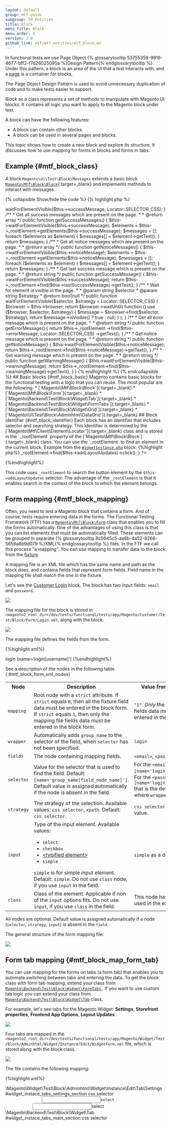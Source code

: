 ```yaml
---
layout: default
group: mtf-guide
subgroup: 50_Entities
title: Block
menu_title: Block
menu_order: 4
version: 2.0
github_link: mtf/mtf_entities/mtf_block.md
---
```


In functional tests we use Page Object {% glossarytooltip 53755359-9916-4677-bff2-f7d26025095a %}Design Pattern{% endglossarytooltip %}. Under this pattern, a block is an area of the UI that a test interacts with, and a [page]({{page.baseurl}}mtf/mtf_entities/mtf_page.html) is a container for blocks.

The Page Object Design Pattern is used to avoid unnecessary duplication of code and to make tests easier to support.

Block as a class represents a set of methods to manipulate with Magento UI blocks. It contains all logic you want to apply to the Magento block under test.

A block can have the following features:

- A block can contain other blocks.
- A block can be used in several pages and blocks.

This topic shows how to create a new block and explore its structure. It discusses how to use mapping for forms in blocks and forms in tabs.

## Example {#mtf_block_class}

A block `Magento\Ui\Test\Block\Messages` extends a basic block [`Magento\Mtf\Block\Block`]{:target=_blank} and implements methods to interact with messages.

{% collapsible Show/hide the code %}
{% highlight php %}

<?php
/**
 * Copyright © 2013-2017 Magento, Inc. All rights reserved.
 * See COPYING.txt for license details.
 */

namespace Magento\Ui\Test\Block;

use Magento\Mtf\Block\Block;
use Magento\Mtf\Client\Locator;

/**
 * Global messages block.
 */
class Messages extends Block
{
    /**
     * Success message selector.
     *
     * @var string
     */
    protected $successMessage = '[data-ui-id$=message-success]';

    /**
     * Last success message selector.
     *
     * @var string
     */
    protected $lastSuccessMessage = '[data-ui-id$=message-success]:last-child';

    /**
     * Error message selector.
     *
     * @var string
     */
    protected $errorMessage = '[data-ui-id$=message-error]';

    /**
     * Notice message selector.
     *
     * @var string
     */
    protected $noticeMessage = '[data-ui-id$=message-notice]';

    /**
     * Warning message selector.
     *
     * @var string
     */
    protected $warningMessage = '[data-ui-id$=message-warning]';

    /**
     * Wait for success message.
     *
     * @return bool
     */
    public function waitSuccessMessage()
    {
        return $this->waitForElementVisible($this->successMessage, Locator::SELECTOR_CSS);
    }

    /**
     * Get all success messages which are present on the page.
     *
     * @return array
     */
    public function getSuccessMessages()
    {
        $this->waitForElementVisible($this->successMessage);
        $elements = $this->_rootElement->getElements($this->successMessage);

        $messages = [];
        foreach ($elements as $element) {
            $messages[] = $element->getText();
        }

        return $messages;
    }

    /**
     * Get all notice messages which are present on the page.
     *
     * @return array
     */
    public function getNoticeMessages()
    {
        $this->waitForElementVisible($this->noticeMessage);
        $elements = $this->_rootElement->getElements($this->noticeMessage);

        $messages = [];
        foreach ($elements as $element) {
            $messages[] = $element->getText();
        }

        return $messages;
    }

    /**
     * Get last success message which is present on the page.
     *
     * @return string
     */
    public function getSuccessMessage()
    {
        $this->waitForElementVisible($this->successMessage);

        return $this->_rootElement->find($this->lastSuccessMessage)->getText();
    }

    /**
     * Wait for element is visible in the page.
     *
     * @param string $selector
     * @param string $strategy
     * @return bool|null
     */
    public function waitForElementVisible($selector, $strategy = Locator::SELECTOR_CSS)
    {
        $browser = $this->browser;
        return $browser->waitUntil(
            function () use ($browser, $selector, $strategy) {
                $message = $browser->find($selector, $strategy);
                return $message->isVisible() ? true : null;
            }
        );
    }

    /**
     * Get all error message which is present on the page.
     *
     * @return string
     */
    public function getErrorMessage()
    {
        return $this->_rootElement
            ->find($this->errorMessage, Locator::SELECTOR_CSS)
            ->getText();
    }

    /**
     * Get notice message which is present on the page.
     *
     * @return string
     */
    public function getNoticeMessage()
    {
        $this->waitForElementVisible($this->noticeMessage);
        return $this->_rootElement->find($this->noticeMessage)->getText();
    }

    /**
     * Get warning message which is present on the page.
     *
     * @return string
     */
    public function getWarningMessage()
    {
        $this->waitForElementVisible($this->warningMessage);
        return $this->_rootElement->find($this->warningMessage)->getText();
    }
}

{% endhighlight %}
{% endcollapsible %}

## Basic blocks {#mtf_block_basic}

Magento contains basic blocks for the functional testing with a logic that you can reuse. The most popular are the following:

* [`Magento\Mtf\Block\Block`]{:target=_blank}
* [`Magento\Mtf\Block\Form`]{:target=_blank}
* [`Magento\Backend\Test\Block\Widget\Tab`]{:target=_blank}
* [`Magento\Backend\Test\Block\Widget\FormTabs`]{:target=_blank}
* [`Magento\Backend\Test\Block\Widget\Grid`]{:target=_blank}
* [`Magento\Ui\Test\Block\Adminhtml\DataGrid`]{:target=_blank}

## Block identifier {#mtf_block_identifier}

Each block has an identifier that includes selector and searching strategy. This identifier is determined by the [`Magento\Mtf\Client\Element\Locator`]{:target=_blank} class and is stored in the `_rootElement` property of the [`Magento\Mtf\Block\Block`]{:target=_blank} class.

You can use the `_rootElement` to find an element in the current block.

Example from the <a href="https://github.com/magento/magento2/blob/c08a78b50230e6840099530cd57bfaf13902f27d/dev/tests/functional/tests/app/Magento/Widget/Test/Block/Adminhtml/Widget/Instance/Edit/Tab/WidgetInstance.php"><code>WidgetInstance.php</code></a> block:

{%highlight php%}
<?php
protected function addLayoutUpdates()
{
   $this->_rootElement->find($this->addLayoutUpdates)->click();
}
?>
{%endhighlight%}

This code uses `_rootElement` to search the button element by the `$this->addLayoutUpdates` selector. The advantage of the `_rootElement` is that it enables search in the context of the block to which the element belongs.

## Form mapping {#mtf_block_mapping}

Often, you need to test a Magento block that contains a form. And of course, tests require entering data in the forms. The Functional Testing Framework (FTF) has a [`Magento\Mtf\Block\Form`][] class that enables you to fill the forms automatically. One of the advantages of using this class is that you can list elements that must be automatically filled. These elements can be grouped in separate {% glossarytooltip 8c0645c5-aa6b-4a52-8266-5659a8b9d079 %}XML{% endglossarytooltip %} files. In the FTF we call this process "a mapping". You can use mapping to transfer data to the block from the <a href="{{page.baseurl}}mtf/mtf_entities/mtf_fixture.html">fixture</a>.

A mapping file is an XML file which has the same name and path as the block does, and contains fields that represent form fields. Field name in the mapping file shall match the one in the fixture.

Let's see the [Customer Login]({{site.mage2000url}}app/code/Magento/Customer/Block/Form/Login.php) block. The block has two input fields: `email` and `password`.

<a href="{{site.baseurl}}common/images/ftf/mtf_block_login_ui.png"><img src="{{site.baseurl}}common/images/ftf/mtf_block_login_ui.png" /></a>

The mapping file for the block is stored in `<magento2_root_dir>/dev/tests/functional/tests/app/Magento/Customer/Test/Block/Form/Login.xml`, along with the block.

<img src="{{site.baseurl}}common/images/ftf/mtf_block_login_dir.png" />

The mapping file defines the fields from the form.

{%highlight xml%}
<?xml version="1.0" ?>
<!--
/**
 * Copyright © 2015 Magento. All rights reserved.
 * See COPYING.txt for license details.
 */
-->
<mapping strict="1">
    <wrapper>login</wrapper>
    <fields>
        <email>
            <selector>[name='login[username]']</selector>
        </email>
        <password />
    </fields>
</mapping>
{%endhighlight%}

See a description of the nodes in the following table.
{:#mtf_block_form_xml_nodes}

<table><tbody>
<tr><th>Node </th><th>Description </th><th>Value from example</th></tr>
<tr><td><code>mapping</code> </td><td>Root node with a <code>strict</code> attribute. If <code>strict</code> equals <code>0</code>, then all the fixture field data must be entered in the block form. If <code>strict</code> equals <code>1</code>, then only the mapping file fields data must be entered in the block form. </td><td><code>"1"</code>. <i>Only</i> the <i>mapping</i> file fields data <i>must</i> be entered in the block form.</td></tr>
<tr><td><code>wrapper</code> </td><td>Automatically adds <code>group_name</code> to the selector of the field, when <code>selector</code> has not been specified. </td><td><code>login</code></td></tr>
<tr><td><code>fields</code> </td><td>The node containing mapping fields. </td><td><code>&lt;email&gt;</code>, <code>&lt;password /&gt;</code>.</td></tr>
<tr><td><code>selector</code> </td><td>Value for the selector that is used to find the field. Default: <code>[name='group_name[field_node_name]']</code>. Default value is assigned automatically if the node is absent in the field. </td><td>For the <code>&lt;email&gt;</code>, the <code>[name='login[username]']</code>.<br/> For the <code>&lt;password /&gt;</code>, the <code>[name='login[password]']</code> that is the default value where <code>wrapper="login"</code>.</td></tr>
<tr><td><code>strategy</code> </td><td>The strategy of the selection. Available values: <code>css selector</code>, <code>xpath</code>. Default: <code>css selector</code>. </td><td><code>css selector</code> as a default value.</td></tr>
<tr><td><code>input</code> </td><td>Type of the input element. Available values: <ul><li><code>select</code></li> <li><code>checkbox</code></li> <li><a href="{{page.baseurl}}mtf/mtf_entities/mtf_typified-element.html">&lt;typified element&gt;</a></li> <li><code>simple</code></li></ul> <code>simple</code> is for simple input element. Default: <code>simple</code>. Do not use <code>class</code> node, if you use <code>input</code> in the field. </td><td><code>simple</code> as a default value.</td></tr>
<tr><td><code>class</code> </td><td>Class of the element. Applicable if non of the <code>input</code> options fits. Do not use <code>input</code>, if you use <code>class</code> in the field. </td><td>This node has not been used in the example.</td></tr>
</tbody></table>

All nodes are optional. Default value is assigned automatically if a node (`selector`, `strategy`, `input`) is absent in the `field`.

The general structure of the form mapping file:

<img src="{{site.baseurl}}common/images/ftf/mtf_block_map_form_xml.png" />

## Form tab mapping {#mtf_block_map_form_tab}

You can use mapping for the forms on tabs (a form tab) that enables you to automate switching between tabs and entering the data.
To get the block class with form tab mapping, extend your class from <a href="{{site.mage2000url}}dev/tests/functional/tests/app/Magento/Backend/Test/Block/Widget/FormTabs.php" ><code>Magento\Backend\Test\Block\Widget\FormTabs</code> </a>. If you want to use custom tab logic you can extend your class from <a href="{{site.mage2000url}}dev/tests/functional/tests/app/Magento/Backend/Test/Block/Widget/Tab.php"><code>Magento\Backend\Test\Block\Widget\Tab</code></a> class.

For example, let's see tabs for the Magento Widget: **Settings**, **Storefront properties**, **Frontend App Options**, **Layout Updates** .

<img src="{{site.baseurl}}common/images/ftf/mtf_block_tabs_ui.png" />

Four tabs are mapped in the `<magento2_root_dir>/dev/tests/functional/tests/app/Magento/Widget/Test/Block/Adminhtml/Widget/Instance/Edit/WidgetForm.xml` file, which is stored along with the block class. 

<img src="{{site.baseurl}}common/images/ftf/mtf_block_tab_struc.png" />

The file contains the following mapping:

{%highlight xml%}
<?xml version="1.0" ?>
<!--
/**
 * Copyright © 2015 Magento. All rights reserved.
 * See COPYING.txt for license details.
 */
-->
<tabs>
    <settings>
        <class>\Magento\Widget\Test\Block\Adminhtml\Widget\Instance\Edit\Tab\Settings</class>
        <selector>#widget_instace_tabs_settings_section</selector>
        <strategy>css selector</strategy>
        <fields>
            <code>
                <input>select</input>
            </code>
            <theme_id>
                <input>select</input>
            </theme_id>
        </fields>
    </settings>
    <frontend_properties>
        <class>\Magento\Backend\Test\Block\Widget\Tab</class>
        <selector>#widget_instace_tabs_main_section</selector>
        <strategy>css selector</strategy>
        <fields>
            <title />
            <store_ids>
                <input>multiselectgrouplist</input>
                <selector>[id="store_ids"]</selector>
            </store_ids>
        </fields>
    </frontend_properties>
    <widget_options>
        <class>\Magento\Widget\Test\Block\Adminhtml\Widget\Instance\Edit\Tab\Parameters</class>
        <selector>#widget_instace_tabs_properties_section</selector>
        <strategy>css selector</strategy>
    </widget_options>
    <widget_instance>
        <class>\Magento\Widget\Test\Block\Adminhtml\Widget\Instance\Edit\Tab\WidgetInstance</class>
        <selector>#widget_instace_tabs_main_section</selector>
        <strategy>css selector</strategy>
    </widget_instance>
</tabs>
{% endhighlight %}

See the following table to understand the node's purpose.

<table>
<col width="1*">
<col width="3*">
<tbody>
<tr><th><code>tabs</code> nodes </th><th>Description</th></tr>
<tr><td><code>wrapper</code> </td><td>Automatically adds <code>group_name</code> to the <code>selector</code> of the field, when <code>selector</code> has not been specified.</td></tr>
<tr><td><code>class</code> </td><td>Reference to the class that handles tab’s behavior.</td></tr>
<tr><td><code>selector</code> </td><td>Identifier for the selector of the tab in the {% glossarytooltip a2aff425-07dd-4bd6-9671-29b7edefa871 %}HTML{% endglossarytooltip %} code, used to open the tab.</td></tr>
<tr><td><code>strategy</code> </td><td>Strategy of the selector. Can be <code>css selector</code> or <code>xpath</code>.</td></tr>
<tr><td><code>fields</code> </td><td>List of fields with parameters, that are the same as in the <a href="#mtf_block_form_xml_nodes">form mapping</a>. Also field in tab can include more then one field, in this case add <code>field</code> attribute <code>composite="1"</code>.</td></tr>
</tbody>
</table>

Example of `composite` field from [ProductForm.xml]({{site.mage2000url}}dev/tests/functional/tests/app/Magento/Catalog/Test/Block/Adminhtml/Product/ProductForm.xml):

In the mapping file: 

{%highlight xml%}
<quantity_and_stock_status composite="1">
    <qty>
        <selector>[name="product[quantity_and_stock_status][qty]"]</selector>
    </qty>
    <is_in_stock>
        <selector>[name="product[quantity_and_stock_status][is_in_stock]"]</selector>
        <input>select</input>
    </is_in_stock>
</quantity_and_stock_status>
{%endhighlight%}

On the UI:

![Example of `composite` field]({{site.baseurl}}common/images/ftf/mtf_block_tab_composite_ui.png)

The general structure of the form tab mapping file:

<img src="{{site.baseurl}}common/images/ftf/mtf_block_map_form_tab_xml.png" />

## Merging form tab mapping files {#mtf_block_map_form_tab_merge}

When you test a {% glossarytooltip c1e4242b-1f1a-44c3-9d72-1d5b1435e142 %}module{% endglossarytooltip %} that extends the functionality of the other module by adding a tab to the testing module entity, you can merge their form tab mapping files.

The form tab mapping files that have the same name and path inside different modules are merged automatically.

Form tab mapping files in the following example will be merged automatically:

<img src="{{site.baseurl}}common/images/ftf/mtf_block_formtab_merge.png" />

## Renders {#mtf_block_render}

Renders help to unify a polymorphic behavior of the block. If you want to test the functionality of the object, which behavior differs depending on the type of the object, you can create a separate class for each type and call the corresponding class using render.

## HowTos

### Create a block {#mtf_block_types} 

A basic flow is the following:

1. Get name and path of the block you want to test
2. Create block class with logic you need for the tests
3. Add block to the page
4. Run the page generator

#### How to determine a block name and a path {#mtf_block_path}

The block name and path in the Magento functional tests (`<magento2_root_dir>/dev/tests/functional/tests/app`) should reflect a corresponding block in the Magento code base for your convenience.
For example, you develop a functional test for the {% glossarytooltip fbcfce51-68e2-482f-84d5-f28d84404cff %}bundle product{% endglossarytooltip %} creation, that uses the Bundle Items section. In the Magento code base, the block, which is responsible for the bundle option, is the `.../Magento/Bundle/Block/Adminhtml/Catalog/Product/Edit/Tab/Bundle/Option.php`, so in the Magento functional tests you can create a new file `.../Magento/Bundle/Block/Test/Adminhtml/Catalog/Product/Edit/Tab/Bundle/Option.php`.

Magento can show you a full class name of the block and path to the {% glossarytooltip ae0f1f68-c466-4189-88fd-6cd8b23c804f %}PHTML{% endglossarytooltip %} template on the Magento page (changes web page design) or implicitly in the HTML code of the page.

##### Get the name and the path of blocks in UI {#mtf_block_path_ui}

To enable this feature follow:

1. Log in to {% glossarytooltip 18b930cf-09cc-47c9-a5e5-905f86c43f81 %}Magento Admin{% endglossarytooltip %} as administrator
1. Follow **STORES > Configuration**
1. Change **Store View** to **Main Website** (the template path and block name will only appear for current website)
1. Follow **ADVANCED > Developer**
1. Expand the **Debug** tab
1. Set **Template Path Hints** to **Yes**
1. Set **Add Block Name to Hints** to **Yes**
1. **Save Config**

![]({{site.baseurl}}common/images/ftf/mtf_block_namepath_ui_onoff.png)

Now each UI block has hint about its name and path. Also, you can see the path to a PHTML template, where you can find a path to the Magento block, if you cannot find it in the hint.

<a href="{{ site.baseurl }}common/images/ftf/mtf_block_name_path_in_ui.png"><img src="{{ site.baseurl }}common/images/ftf/mtf_block_name_path_in_ui.png" /></a>

<div class="bs-callout bs-callout-tip">
  <p>If the name and path cover partially each other, hover the mouse pointer over the name or the path (whatever you need) with mouse pointer to see the full phrase.</p>
</div>

##### Get the name and the path of blocks in the code {#mtf_block_path_code}

If you want to change the representation of block details, you can change a <a href="{{site.mage2000url}}lib/internal/Magento/Framework/View/Element/Template.php"><code>Template.php</code></a>:

* Open `<magento2_root_dir>/lib/internal/Magento/Framework/View/Element/Template.php`

* Find the method

{% highlight php5 %}
<?php
protected function _toHtml()
{
    if (!$this->getTemplate()) {
        return '';
    }
    return $this->fetchView($this->getTemplateFile());
}
?>
{% endhighlight php %}

* Change the code to the following

{% highlight php %}
<?php
protected function _toHtml()
{
    if (!$this->getTemplate()) {
        return '';
    }
    $name = $this->getNameInLayout();
    $template = $this->getTemplateFile();
    $class = get_class($this);
    return "<!-- BEGIN $name using $template \n" . $class . "-->"
        . $this->fetchView($template)
        . "<!-- END $name using $template -->";
}
?>
{% endhighlight php %}

* Save the file

Now you can inspect any element in a browser, and find which block contains it.

<a href="{{ site.baseurl }}common/images/ftf/mtf_block_name_path_in_code.png"><img src="{{ site.baseurl }}common/images/ftf/mtf_block_name_path_in_code.png" /></a>

#### Add a block to the page {#mtf_block_to-page}

Blocks are tested as part of the [page][] object. To add the block to the page you must add a corresponding node to the XML file of the page object.

For example, the <a href="{{site.mage2000url}}dev/tests/functional/tests/app/Magento/Widget/Test/Block/Adminhtml/Widget/WidgetGrid.php">WidgetGrid.php</a> is a part of the page that is defined in <a href="{{site.mage2000url}}dev/tests/functional/tests/app/Magento/Widget/Test/Page/Adminhtml/WidgetInstanceIndex.xml"><code>WidgetInstanceIndex.xml</code></a>.

`block` is the node that adds the block to the page:

{%highlight xml%}
<config xmlns:xsi="http://www.w3.org/2001/XMLSchema-instance" xsi:noNamespaceSchemaLocation="../../../../../../../vendor/magento/mtf/etc/pages.xsd">
    <page name="WidgetInstanceIndex" area="Adminhtml" mca="admin/widget_instance/index" module="Magento_Widget">
        ...
        <block name="widgetGrid" class="Magento\Widget\Test\Block\Adminhtml\Widget\WidgetGrid" locator="#widgetInstanceGrid" strategy="css selector" />
        ...
    </page>
</config>
{%endhighlight%}

{% include mtf/block_attributes.md %}

#### Run the page generator {#mtf_run_page_gen}

{% include mtf/page-generator.html %}

### Use blocks inside blocks {#mtf_block_in_block}

You can get other blocks in the block using the <a href="https://github.com/magento/mtf/blob/develop/Magento/Mtf/Block/BlockFactory.php"><code>BlockFactory</code></a> class and a selector.

See the following example:

{%highlight php%}
<?php
protected function getTemplateBlock()
{
    return $this->blockFactory->create(
        'Magento\Backend\Test\Block\Template',
        ['element' => $this->_rootElement->find($this->templateBlock, Locator::SELECTOR_XPATH)]
    );
}
?>
{%endhighlight%}

In this code we are creating the `Magento\Backend\Test\Block\Template` block with the selector `$this->templateBlock`.

### Create and use renders {#mtf_block_render_handl}

**Use case**: We want to test the "Add to cart" functionality. To add different types of products, we need to configure each type in a different way. For the configuration, we need options of the type we want to configure. We can use render to get product options. Render specifies which class to use for the specific type of product.

Let's see the [`Catalog/Test/Page/Product/CatalogProductView.xml`] page. For the better readability we reduced a list of blocks to one block.

{%highlight xml%}
<?xml version="1.0" encoding="utf-8"?>
<!--
/**
 * Copyright © 2015 Magento. All rights reserved.
 * See COPYING.txt for license details.
 */
 -->
<config xmlns:xsi="http://www.w3.org/2001/XMLSchema-instance" xsi:noNamespaceSchemaLocation="../../../../../../../vendor/magento/mtf/etc/pages.xsd">
    <page name="CatalogProductView" area="Product" mca="catalog/product/view" module="Magento_Catalog">
        <block name="viewBlock" class="Magento\Catalog\Test\Block\Product\View" locator="#maincontent" strategy="css selector" module="Magento_Catalog"/>        
    </page>
</config>
{%endhighlight%}

This page relates to the Magento_Catalog module and contains `ViewBlock`. This block has reference to the [`Magento\Catalog\Test\Block\Product\View`] class, that is responsible to enter data in Product form fields. But different types of products, such as bundle, each have their own `ViewBlock` in a corresponding module. And that is where you can use render!

#### Create a render {#mtf_block_render_create}

Let's create render for the bundle product.

**Step 1**. Create `Bundle/Test/Page/Product/CatalogProductView.xml` page to merge with the basic page [`Catalog/Test/Page/Product/CatalogProductView.xml`]. [Learn more about page merging]({{page.baseurl}}mtf/mtf_entities/mtf_page.html#mtf_page_merge).

**Step 2**. In the `Bundle/Test/Page/Product/CatalogProductView.xml`, copy `page` node from the `Catalog/Test/Page/Product/CatalogProductView.xml` without `module` attribute

{%highlight xml%}
<?xml version="1.0" encoding="utf-8"?>
<!--
/**
 * Copyright © 2015 Magento. All rights reserved.
 * See COPYING.txt for license details.
 */
 -->
<config xmlns:xsi="http://www.w3.org/2001/XMLSchema-instance" xsi:noNamespaceSchemaLocation="../../../../../../../vendor/magento/mtf/etc/pages.xsd">
    <page name="CatalogProductView" area="Product" mca="catalog/product/view">
                
    </page>
</config>
{%endhighlight%}

**Step 3**. Insert `block` with the same name of block and add a render that indicates the type of product and the class that processes this block

{%highlight xml%}
<?xml version="1.0" encoding="utf-8"?>
<!--
/**
 * Copyright © 2015 Magento. All rights reserved.
 * See COPYING.txt for license details.
 */
 -->
<config xmlns:xsi="http://www.w3.org/2001/XMLSchema-instance" xsi:noNamespaceSchemaLocation="../../../../../../../vendor/magento/mtf/etc/pages.xsd">
    <page name="CatalogProductView" area="Product" mca="catalog/product/view">
        <block name="viewBlock">
            <render name="bundle" class="Magento\Bundle\Test\Block\Catalog\Product\View" />
        </block>
    </page>
</config>
{%endhighlight%}

Details:

* The {% glossarytooltip bf703ab1-ca4b-48f9-b2b7-16a81fd46e02 %}PHP{% endglossarytooltip %} class for the page will be generated in the Magento_Catalog module, because we did not mention module attribute in the `page` node
* In the `block`, we indicate `name` attribute only

**Step 4**. Run the page generator

{%include mtf/page-generator.html%}

#### Use a render {#mtf_block_render_use}

Let's take a look at the basic class `Magento\Catalog\Test\Block\Product\View`, where a render calls the `getOptions()` method from `Magento\Bundle\Test\Block\Catalog\Product\View`.

{%highlight php5%}
<?php
public function getOptions(FixtureInterface $product)
{
    /** @var CatalogProductSimple $product */
    $dataConfig = $product->getDataConfig();
    $typeId = isset($dataConfig['type_id']) ? $dataConfig['type_id'] : null;
    
    return $this->hasRender($typeId)
        ? $this->callRender($typeId, 'getOptions', ['product' => $product])
        : $this->getCustomOptionsBlock()->getOptions($product);
}
?>
{%endhighlight%}

It contains the `getOptions()` method that:

* Gets from the `Bundle/Test/Fixture/BundleProduct.php` fixture the `type_id` field value `$dataConfig['type_id']`. In our case, `type_id='bundle'`.

* Calls the `hasRender()` method to check if there is a render with the name `bundle`

* Calls the render if there is a render with the name `bundle`

``` php?start_inline=1
$this->callRender($typeId, 'getOptions', ['product' => $product])
```

* Calls a default method if the render is absent

``` php?start_inline=1
$this->getCustomOptionsBlock()->getOptions($product);
```
 
### Define a selector/locator {#define-selector}

There are some rules that should be followed to define a selector:

1. Use {% glossarytooltip 6c5cb4e9-9197-46f2-ba79-6147d9bfe66d %}CSS{% endglossarytooltip %} and XPath strategies.
2. To work with forms, use the `name` attribute as a selector.
3. If an attribute is static (not auto-generated), use the `id` attribute.
4. If you cannot use `id`, use `data-*` attributes.
5. We recommend not to use the `class` attribute, because it can be changed and not unique very often.
6. Do not use complex hard-coded structures like `//div/div[2]//tbody//tr[1]/td[0]`, they can be unpredictably changed.
7. Do not use enclosed text such as button or label names like `//button[contains(., "Sign in")]`

 
<!-- LINK DEFINITIONS -->
 
[page]: {{page.baseurl}}mtf/mtf_entities/mtf_page.html
[`Catalog/Test/Page/Product/CatalogProductView.xml`]: {{site.mage2000url}}dev/tests/functional/tests/app/Magento/Catalog/Test/Page/Product/CatalogProductView.xml
[`Magento\Mtf\Block\Form`]: https://github.com/magento/mtf/blob/develop/Magento/Mtf/Block/Form.php
[`Magento\Catalog\Test\Block\Product\View`]: {{site.mage2000url}}dev/tests/functional/tests/app/Magento/Catalog/Test/Block/Product/View.php

[`Magento\Backend\Test\Block\Widget\Grid`]: {{site.mage2000url}}dev/tests/functional/tests/app/Magento/Backend/Test/Block/Widget/Grid.php

[`Magento\Mtf\Block\Block`]: https://github.com/magento/mtf/blob/develop/Magento/Mtf/Block/Block.php
[`Magento\Backend\Test\Block\Widget\Tab`]: {{site.mage2000url}}dev/tests/functional/tests/app/Magento/Backend/Test/Block/Widget/Tab.php
[`Magento\Backend\Test\Block\Widget\FormTabs`]: {{site.mage2000url}}dev/tests/functional/tests/app/Magento/Backend/Test/Block/Widget/FormTabs.php
[`Magento\Backend\Test\Block\Widget\Grid`]: {{site.mage2000url}}dev/tests/functional/tests/app/Magento/Backend/Test/Block/Widget/Grid.php
[`Magento\Ui\Test\Block\Adminhtml\DataGrid`]: {{site.mage2000url}}dev/tests/functional/tests/app/Magento/Ui/Test/Block/Adminhtml/DataGrid.php
[`Magento\Mtf\Client\Element\Locator`]: https://github.com/magento/mtf/blob/develop/Magento/Mtf/Client/Locator.php

<!-- ABBREVIATIONS -->

*[FTF]: Functional Testing Framework
